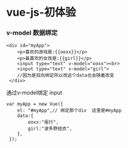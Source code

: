 # vue-js-初体验

### v-model 数据绑定

```
<div id="myApp">
    <p>喜欢的游戏是:{{ooxx}}</p>
    <p>最喜欢的女孩是:{{girl}}</p>
    <input type="text" v-model="ooxx"><br>
    <input type="text" v-model="girl">
    //因为是双向绑定所以改这个data也会随着改变
 </div>
```

通过v-model绑定 input

```
var myApp = new Vue({
    el: "#myApp",// 绑定那个div  这里是#myApp
    data:{     
        ooxx:"尾行", 
        girl:"波多野结衣",
    },
 });
```
